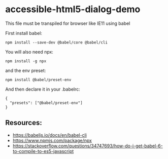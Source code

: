 # accessible-html5-dialog-demo

This file must be transpiled for browser like IE11 using babel

First install babel:

```
npm install --save-dev @babel/core @babel/cli
```

You will also need npx: 

```
npm install -g npx
```

and the env preset: 

```
npm install @babel/preset-env
```

And then declare it in your .babelrc:

```
{
  "presets": ["@babel/preset-env"]
}
```

## Resources: 

- https://babeljs.io/docs/en/babel-cli
- https://www.npmjs.com/package/npx
- https://stackoverflow.com/questions/34747693/how-do-i-get-babel-6-to-compile-to-es5-javascript